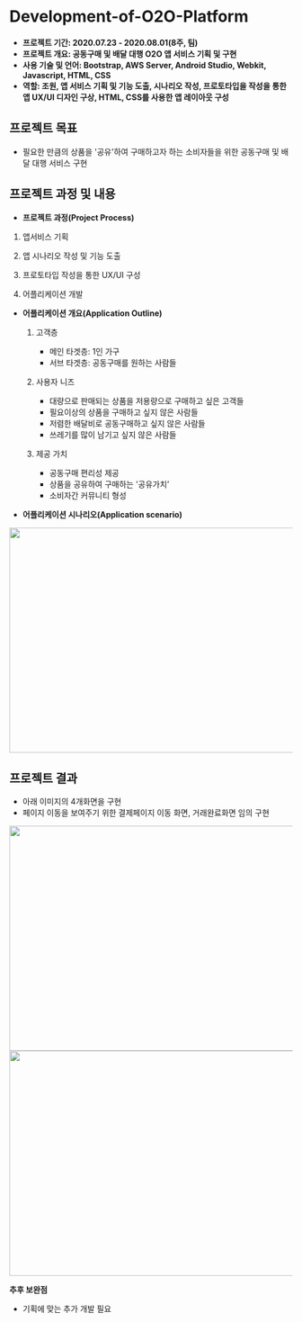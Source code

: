 # Development-of-O2O-Platform
- **프로젝트 기간: 2020.07.23 - 2020.08.01(8주, 팀)**
- **프로젝트 개요: 공동구매 및 배달 대행 O2O 앱 서비스 기획 및 구현**
- **사용 기술 및 언어: Bootstrap, AWS Server, Android Studio, Webkit, Javascript, HTML, CSS**
- **역할: 조원, 앱 서비스 기획 및 기능 도출, 시나리오 작성, 프로토타입을 작성을 통한 앱 UX/UI 디자인 구상, HTML, CSS를 사용한 앱 레이아웃 구성**


## 프로젝트 목표
- 필요한 만큼의 상품을 '공유'하여 구매하고자 하는 소비자들을 위한 공동구매 및 배달 대행 서비스 구현 

## 프로젝트 과정 및 내용
- **프로젝트 과정(Project Process)**

1. 앱서비스 기획
    
2. 앱 시나리오 작성 및 기능 도출
 
4. 프로토타입 작성을 통한 UX/UI 구성

5. 어플리케이션 개발

- **어플리케이션 개요(Application Outline)**

  1) 고객층
 
     - 메인 타겟층: 1인 가구
     - 서브 타겟층: 공동구매를 원하는 사람들 

  2) 사용자 니즈
  
     - 대량으로 판매되는 상품을 저용량으로 구매하고 싶은 고객들
     - 필요이상의 상품을 구매하고 싶지 않은 사람들
     - 저렴한 배달비로 공동구매하고 싶지 않은 사람들
     - 쓰레기를 많이 남기고 싶지 않은 사람들 

  3) 제공 가치

     - 공동구매 편리성 제공
     - 상품을 공유하여 구매하는 '공유가치’
     - 소비자간 커뮤니티 형성

- **어플리케이션 시나리오(Application scenario)**
<img width="730"  height="400" src="https://user-images.githubusercontent.com/65681568/148684368-58311031-3f3b-45d4-ba8a-cd6dcf730e4d.PNG">


## 프로젝트 결과
- 아래 이미지의 4개화면을 구현
- 페이지 이동을 보여주기 위한 결제페이지 이동 화면, 거래완료화면 임의 구현 
<img width="730"  height="400" src="https://user-images.githubusercontent.com/65681568/148685452-e816f6d1-2514-491a-931c-535cd0e3d96b.PNG">
<img width="730"  height="400" src="https://user-images.githubusercontent.com/65681568/148685461-b249e51e-e88e-4f7c-8ae1-f97065cc6a9c.PNG">


**추후 보완점**
- 기획에 맞는 추가 개발 필요
